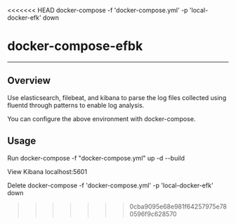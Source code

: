 <<<<<<< HEAD
docker-compose -f 'docker-compose.yml' -p 'local-docker-efk' down 
# docker-compose-efbk
---

## Overview
Use elasticsearch, filebeat, and kibana to parse the log files collected using fluentd through patterns to enable log analysis.

You can configure the above environment with docker-compose.

## Usage

Run
docker-compose -f "docker-compose.yml" up -d --build

View Kibana
localhost:5601

Delete
docker-compose -f 'docker-compose.yml' -p 'local-docker-efk' down 
>>>>>>> 0cba9095e68e981f64257975e780596f9c628570
